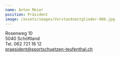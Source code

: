 ```yaml
---
name: Anton Meier
position: Präsident
image: /assets/images/Vorstandsmitglieder-006.jpg
---
```

Rosenweg 10  
5040 Schöftland  
Tel. 062 721 18 12  
praesident@sportschuetzen-teufenthal.ch  
